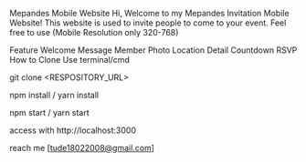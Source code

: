 Mepandes Mobile Website
Hi, Welcome to my Mepandes Invitation Mobile Website! This website is used to invite people to come to your event. Feel free to use (Mobile Resolution only 320-768)

Feature
Welcome Message
Member Photo
Location Detail
Countdown
RSVP
How to Clone
Use terminal/cmd

git clone <RESPOSITORY_URL>

npm install / yarn install

npm start / yarn start

access with http://localhost:3000 

reach me [tude18022008@gmail.com]
